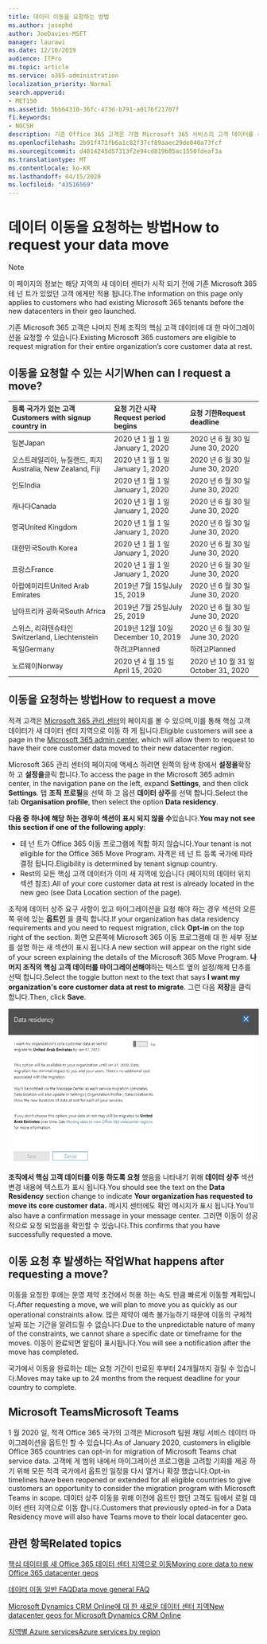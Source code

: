 ```yaml
---
title: 데이터 이동을 요청하는 방법
ms.author: josephd
author: JoeDavies-MSFT
manager: laurawi
ms.date: 12/10/2019
audience: ITPro
ms.topic: article
ms.service: o365-administration
localization_priority: Normal
search.appverid:
- MET150
ms.assetid: 5bb64310-36fc-473d-b791-a0176f21707f
f1.keywords:
- NOCSH
description: 기존 Office 365 고객은 가맹 Microsoft 365 서비스의 고객 데이터를 새 지역으로 이동 하기 위해 해당 국가의 마감 시간 전에 요청을 제출 해야 합니다.
ms.openlocfilehash: 2b91f471fb6a1c82f37cf89aaec29de040a73fcf
ms.sourcegitcommit: d4814245d57313f2e94cd819b85ac1550fdeaf3a
ms.translationtype: MT
ms.contentlocale: ko-KR
ms.lasthandoff: 04/15/2020
ms.locfileid: "43516569"
---
```

# <a name="how-to-request-your-data-move"></a><span data-ttu-id="2f9c9-103">데이터 이동을 요청하는 방법</span><span class="sxs-lookup"><span data-stu-id="2f9c9-103">How to request your data move</span></span>

> [!NOTE]
> <span data-ttu-id="2f9c9-104">이 페이지의 정보는 해당 지역의 새 데이터 센터가 시작 되기 전에 기존 Microsoft 365 테 넌 트가 있었던 고객 에게만 적용 됩니다.</span><span class="sxs-lookup"><span data-stu-id="2f9c9-104">The information on this page only applies to customers who had existing Microsoft 365 tenants before the new datacenters in their geo launched.</span></span> 
  
<span data-ttu-id="2f9c9-105">기존 Microsoft 365 고객은 나머지 전체 조직의 핵심 고객 데이터에 대 한 마이그레이션을 요청할 수 있습니다.</span><span class="sxs-lookup"><span data-stu-id="2f9c9-105">Existing Microsoft 365 customers are eligible to request migration for their entire organization’s core customer data at rest.</span></span>  
  
## <a name="when-can-i-request-a-move"></a><span data-ttu-id="2f9c9-106">이동을 요청할 수 있는 시기</span><span class="sxs-lookup"><span data-stu-id="2f9c9-106">When can I request a move?</span></span>

|<span data-ttu-id="2f9c9-107">**등록 국가가 있는 고객**</span><span class="sxs-lookup"><span data-stu-id="2f9c9-107">**Customers with signup country in**</span></span>|<span data-ttu-id="2f9c9-108">**요청 기간 시작**</span><span class="sxs-lookup"><span data-stu-id="2f9c9-108">**Request period begins**</span></span>|<span data-ttu-id="2f9c9-109">**요청 기한**</span><span class="sxs-lookup"><span data-stu-id="2f9c9-109">**Request deadline**</span></span>|
|:-----|:-----|:-----|
|<span data-ttu-id="2f9c9-110">일본</span><span class="sxs-lookup"><span data-stu-id="2f9c9-110">Japan</span></span>  <br/> |<span data-ttu-id="2f9c9-111">2020 년 1 월 1 일</span><span class="sxs-lookup"><span data-stu-id="2f9c9-111">January 1, 2020</span></span>  <br/> |<span data-ttu-id="2f9c9-112">2020 년 6 월 30 일</span><span class="sxs-lookup"><span data-stu-id="2f9c9-112">June 30, 2020</span></span>  <br/> |
|<span data-ttu-id="2f9c9-113">오스트레일리아, 뉴질랜드, 피지</span><span class="sxs-lookup"><span data-stu-id="2f9c9-113">Australia, New Zealand, Fiji</span></span>  <br/> |<span data-ttu-id="2f9c9-114">2020 년 1 월 1 일</span><span class="sxs-lookup"><span data-stu-id="2f9c9-114">January 1, 2020</span></span>  <br/> |<span data-ttu-id="2f9c9-115">2020 년 6 월 30 일</span><span class="sxs-lookup"><span data-stu-id="2f9c9-115">June 30, 2020</span></span>  <br/> |
|<span data-ttu-id="2f9c9-116">인도</span><span class="sxs-lookup"><span data-stu-id="2f9c9-116">India</span></span>  <br/> |<span data-ttu-id="2f9c9-117">2020 년 1 월 1 일</span><span class="sxs-lookup"><span data-stu-id="2f9c9-117">January 1, 2020</span></span>  <br/> |<span data-ttu-id="2f9c9-118">2020 년 6 월 30 일</span><span class="sxs-lookup"><span data-stu-id="2f9c9-118">June 30, 2020</span></span>  <br/> |
|<span data-ttu-id="2f9c9-119">캐나다</span><span class="sxs-lookup"><span data-stu-id="2f9c9-119">Canada</span></span>  <br/> |<span data-ttu-id="2f9c9-120">2020 년 1 월 1 일</span><span class="sxs-lookup"><span data-stu-id="2f9c9-120">January 1, 2020</span></span>  <br/> |<span data-ttu-id="2f9c9-121">2020 년 6 월 30 일</span><span class="sxs-lookup"><span data-stu-id="2f9c9-121">June 30, 2020</span></span>  <br/> |
|<span data-ttu-id="2f9c9-122">영국</span><span class="sxs-lookup"><span data-stu-id="2f9c9-122">United Kingdom</span></span>  <br/> |<span data-ttu-id="2f9c9-123">2020 년 1 월 1 일</span><span class="sxs-lookup"><span data-stu-id="2f9c9-123">January 1, 2020</span></span>  <br/> |<span data-ttu-id="2f9c9-124">2020 년 6 월 30 일</span><span class="sxs-lookup"><span data-stu-id="2f9c9-124">June 30, 2020</span></span>  <br/> |
|<span data-ttu-id="2f9c9-125">대한민국</span><span class="sxs-lookup"><span data-stu-id="2f9c9-125">South Korea</span></span>  <br/> |<span data-ttu-id="2f9c9-126">2020 년 1 월 1 일</span><span class="sxs-lookup"><span data-stu-id="2f9c9-126">January 1, 2020</span></span>  <br/> |<span data-ttu-id="2f9c9-127">2020 년 6 월 30 일</span><span class="sxs-lookup"><span data-stu-id="2f9c9-127">June 30, 2020</span></span>  <br/> |
|<span data-ttu-id="2f9c9-128">프랑스</span><span class="sxs-lookup"><span data-stu-id="2f9c9-128">France</span></span>  <br/> |<span data-ttu-id="2f9c9-129">2020 년 1 월 1 일</span><span class="sxs-lookup"><span data-stu-id="2f9c9-129">January 1, 2020</span></span>  <br/> |<span data-ttu-id="2f9c9-130">2020 년 6 월 30 일</span><span class="sxs-lookup"><span data-stu-id="2f9c9-130">June 30, 2020</span></span>  <br/> |
|<span data-ttu-id="2f9c9-131">아랍에미리트</span><span class="sxs-lookup"><span data-stu-id="2f9c9-131">United Arab Emirates</span></span>  <br/> |<span data-ttu-id="2f9c9-132">2019년 7월 15일</span><span class="sxs-lookup"><span data-stu-id="2f9c9-132">July 15, 2019</span></span>  <br/> |<span data-ttu-id="2f9c9-133">2020 년 6 월 30 일</span><span class="sxs-lookup"><span data-stu-id="2f9c9-133">June 30, 2020</span></span>  <br/> |
|<span data-ttu-id="2f9c9-134">남아프리카 공화국</span><span class="sxs-lookup"><span data-stu-id="2f9c9-134">South Africa</span></span>  <br/> |<span data-ttu-id="2f9c9-135">2019년 7월 25일</span><span class="sxs-lookup"><span data-stu-id="2f9c9-135">July 25, 2019</span></span>  <br/> |<span data-ttu-id="2f9c9-136">2020 년 6 월 30 일</span><span class="sxs-lookup"><span data-stu-id="2f9c9-136">June 30, 2020</span></span>  <br/> |
|<span data-ttu-id="2f9c9-137">스위스, 리히텐슈타인</span><span class="sxs-lookup"><span data-stu-id="2f9c9-137">Switzerland, Liechtenstein</span></span>  <br/> |<span data-ttu-id="2f9c9-138">2019년 12월 10일</span><span class="sxs-lookup"><span data-stu-id="2f9c9-138">December 10, 2019</span></span>  <br/> |<span data-ttu-id="2f9c9-139">2020 년 6 월 30 일</span><span class="sxs-lookup"><span data-stu-id="2f9c9-139">June 30, 2020</span></span>  <br/> |
|<span data-ttu-id="2f9c9-140">독일</span><span class="sxs-lookup"><span data-stu-id="2f9c9-140">Germany</span></span>  <br/> |<span data-ttu-id="2f9c9-141">하려고</span><span class="sxs-lookup"><span data-stu-id="2f9c9-141">Planned</span></span>  <br/> |<span data-ttu-id="2f9c9-142">하려고</span><span class="sxs-lookup"><span data-stu-id="2f9c9-142">Planned</span></span>  <br/> |
|<span data-ttu-id="2f9c9-143">노르웨이</span><span class="sxs-lookup"><span data-stu-id="2f9c9-143">Norway</span></span>  <br/> |<span data-ttu-id="2f9c9-144">2020 년 4 월 15 일</span><span class="sxs-lookup"><span data-stu-id="2f9c9-144">April 15, 2020</span></span>  <br/> |<span data-ttu-id="2f9c9-145">2020 년 10 월 31 일</span><span class="sxs-lookup"><span data-stu-id="2f9c9-145">October 31, 2020</span></span>  <br/> |
   
## <a name="how-to-request-a-move"></a><span data-ttu-id="2f9c9-146">이동을 요청하는 방법</span><span class="sxs-lookup"><span data-stu-id="2f9c9-146">How to request a move</span></span>

<span data-ttu-id="2f9c9-147">적격 고객은 [Microsoft 365 관리 센터](https://aka.ms/365admin)의 페이지를 볼 수 있으며,이를 통해 핵심 고객 데이터가 새 데이터 센터 지역으로 이동 하 게 됩니다.</span><span class="sxs-lookup"><span data-stu-id="2f9c9-147">Eligible customers will see a page in the [Microsoft 365 admin center](https://aka.ms/365admin), which will allow them to request to have their core customer data moved to their new datacenter region.</span></span>  
  
<span data-ttu-id="2f9c9-148">Microsoft 365 관리 센터의 페이지에 액세스 하려면 왼쪽의 탐색 창에서 **설정을**확장 하 고 **설정을**클릭 합니다.</span><span class="sxs-lookup"><span data-stu-id="2f9c9-148">To access the page in the Microsoft 365 admin center, in the navigation pane on the left, expand **Settings**, and then click **Settings**.</span></span>
<span data-ttu-id="2f9c9-149">탭 **조직 프로필**을 선택 하 고 옵션 **데이터 상주**를 선택 합니다.</span><span class="sxs-lookup"><span data-stu-id="2f9c9-149">Select the tab **Organisation profile**, then select the option **Data residency**.</span></span>
  
<span data-ttu-id="2f9c9-150">**다음 중 하나에 해당 하는 경우이 섹션이 표시 되지 않을 수**있습니다.</span><span class="sxs-lookup"><span data-stu-id="2f9c9-150">**You may not see this section if one of the following apply**:</span></span>
- <span data-ttu-id="2f9c9-151">테 넌 트가 Office 365 이동 프로그램에 적합 하지 않습니다.</span><span class="sxs-lookup"><span data-stu-id="2f9c9-151">Your tenant is not eligible for the Office 365 Move Program.</span></span>  <span data-ttu-id="2f9c9-152">자격은 테 넌 트 등록 국가에 따라 결정 됩니다.</span><span class="sxs-lookup"><span data-stu-id="2f9c9-152">Eligibility is determined by tenant signup country.</span></span>
- <span data-ttu-id="2f9c9-153">Rest의 모든 핵심 고객 데이터가 이미 새 지역에 있습니다 (페이지의 데이터 위치 섹션 참조).</span><span class="sxs-lookup"><span data-stu-id="2f9c9-153">All of your core customer data at rest is already located in the new geo (see Data Location section of the page).</span></span> 
  
<span data-ttu-id="2f9c9-154">조직에 데이터 상주 요구 사항이 있고 마이그레이션을 요청 해야 하는 경우 섹션의 오른쪽 위에 있는 **옵트인** 을 클릭 합니다.</span><span class="sxs-lookup"><span data-stu-id="2f9c9-154">If your organization has data residency requirements and you need to request migration, click **Opt-in** on the top right of the section.</span></span> <span data-ttu-id="2f9c9-155">화면 오른쪽에 Microsoft 365 이동 프로그램에 대 한 세부 정보를 설명 하는 새 섹션이 표시 됩니다.</span><span class="sxs-lookup"><span data-stu-id="2f9c9-155">A new section will appear on the right side of your screen explaining the details of the Microsoft 365 Move Program.</span></span> <span data-ttu-id="2f9c9-156">**나머지 조직의 핵심 고객 데이터를 마이그레이션해야**하는 텍스트 옆의 설정/해제 단추를 선택 합니다.</span><span class="sxs-lookup"><span data-stu-id="2f9c9-156">Select the toggle button next to the text that says **I want my organization's core customer data at rest to migrate**.</span></span> <span data-ttu-id="2f9c9-157">그런 다음 **저장**을 클릭 합니다.</span><span class="sxs-lookup"><span data-stu-id="2f9c9-157">Then, click **Save**.</span></span>
  
![데이터 센터 옵트인 작업 화면](media/dataresidencyflyoutae.jpg)
  
<span data-ttu-id="2f9c9-159">**조직에서 핵심 고객 데이터를 이동 하도록 요청** 했음을 나타내기 위해 **데이터 상주** 섹션 변경 내용에 텍스트가 표시 됩니다.</span><span class="sxs-lookup"><span data-stu-id="2f9c9-159">You should see the text on the **Data Residency** section change to indicate **Your organization has requested to move its core customer data.**</span></span> <span data-ttu-id="2f9c9-160">메시지 센터에도 확인 메시지가 표시 됩니다.</span><span class="sxs-lookup"><span data-stu-id="2f9c9-160">You'll also have a confirmation message in your message center.</span></span> <span data-ttu-id="2f9c9-161">그러면 이동이 성공적으로 요청 되었음을 확인할 수 있습니다.</span><span class="sxs-lookup"><span data-stu-id="2f9c9-161">This confirms that you have successfully requested a move.</span></span> 


  
## <a name="what-happens-after-requesting-a-move"></a><span data-ttu-id="2f9c9-162">이동 요청 후 발생하는 작업</span><span class="sxs-lookup"><span data-stu-id="2f9c9-162">What happens after requesting a move?</span></span>

<span data-ttu-id="2f9c9-163">이동을 요청한 후에는 운영 제약 조건에서 허용 하는 속도 만큼 빠르게 이동할 계획입니다.</span><span class="sxs-lookup"><span data-stu-id="2f9c9-163">After requesting a move, we will plan to move you as quickly as our operational constraints allow.</span></span> <span data-ttu-id="2f9c9-164">많은 제약이 예측 불가능하기 때문에 이동의 구체적 날짜 또는 기간을 알려드릴 수 없습니다.</span><span class="sxs-lookup"><span data-stu-id="2f9c9-164">Due to the unpredictable nature of many of the constraints, we cannot share a specific date or timeframe for the moves.</span></span> <span data-ttu-id="2f9c9-165">이동이 완료되면 알림이 표시됩니다.</span><span class="sxs-lookup"><span data-stu-id="2f9c9-165">You will see a notification after the move has completed.</span></span>
  
<span data-ttu-id="2f9c9-166">국가에서 이동을 완료하는 데는 요청 기간이 만료된 후부터 24개월까지 걸릴 수 있습니다.</span><span class="sxs-lookup"><span data-stu-id="2f9c9-166">Moves may take up to 24 months from the request deadline for your country to complete.</span></span>
  
## <a name="microsoft-teams"></a><span data-ttu-id="2f9c9-167">Microsoft Teams</span><span class="sxs-lookup"><span data-stu-id="2f9c9-167">Microsoft Teams</span></span>

<span data-ttu-id="2f9c9-168">1 월 2020 일, 적격 Office 365 국가의 고객은 Microsoft 팀원 채팅 서비스 데이터 마이그레이션을 옵트인 할 수 있습니다.</span><span class="sxs-lookup"><span data-stu-id="2f9c9-168">As of January 2020, customers in eligible Office 365 countries can opt-in for migration of Microsoft Teams chat service data.</span></span>  <span data-ttu-id="2f9c9-169">고객에 게 범위 내에서 마이그레이션 프로그램을 고려할 기회를 제공 하기 위해 모든 적격 국가에서 옵트인 일정을 다시 열거나 확장 했습니다.</span><span class="sxs-lookup"><span data-stu-id="2f9c9-169">Opt-in timelines have been reopened or extended for all eligible countries to give customers an opportunity to consider the migration program with Microsoft Teams in scope.</span></span> <span data-ttu-id="2f9c9-170">데이터 상주 이동을 위해 이전에 옵트인 했던 고객도 팀에서 로컬 데이터 센터 지역으로 이동 합니다.</span><span class="sxs-lookup"><span data-stu-id="2f9c9-170">Customers that previously opted-in for a Data Residency move will also have Teams move to their local datacenter geo.</span></span>

## <a name="related-topics"></a><span data-ttu-id="2f9c9-171">관련 항목</span><span class="sxs-lookup"><span data-stu-id="2f9c9-171">Related topics</span></span>

[<span data-ttu-id="2f9c9-172">핵심 데이터를 새 Office 365 데이터 센터 지역으로 이동</span><span class="sxs-lookup"><span data-stu-id="2f9c9-172">Moving core data to new Office 365 datacenter geos</span></span>](moving-data-to-new-datacenter-geos.md)

[<span data-ttu-id="2f9c9-173">데이터 이동 일반 FAQ</span><span class="sxs-lookup"><span data-stu-id="2f9c9-173">Data move general FAQ</span></span>](data-move-faq.md)

[<span data-ttu-id="2f9c9-174">Microsoft Dynamics CRM Online에 대 한 새로운 데이터 센터 지역</span><span class="sxs-lookup"><span data-stu-id="2f9c9-174">New datacenter geos for Microsoft Dynamics CRM Online</span></span>](https://go.microsoft.com/fwlink/p/?Linkid=615924)
  
[<span data-ttu-id="2f9c9-175">지역별 Azure services</span><span class="sxs-lookup"><span data-stu-id="2f9c9-175">Azure services by region</span></span>](https://azure.microsoft.com/regions/)
  

